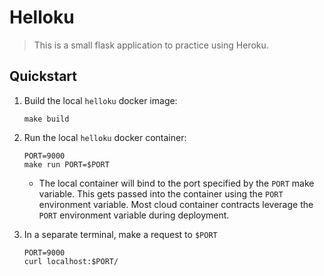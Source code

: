 # Helloku

> This is a small flask application to practice using Heroku.

## Quickstart

1. Build the local `helloku` docker image:

    ```
    make build
    ```

1. Run the local `helloku` docker container:

    ```
    PORT=9000
    make run PORT=$PORT
    ```

    * The local container will bind to the port specified by the `PORT` make variable. This gets passed into the container using the `PORT` environment variable. Most cloud container contracts leverage the `PORT` environment variable during deployment.

1. In a separate terminal, make a request to `$PORT`

    ```
    PORT=9000
    curl localhost:$PORT/
    ```
